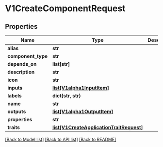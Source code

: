 # V1CreateComponentRequest

## Properties
Name | Type | Description | Notes
------------ | ------------- | ------------- | -------------
**alias** | **str** |  | [optional] 
**component_type** | **str** |  | 
**depends_on** | **list[str]** |  | [optional] 
**description** | **str** |  | [optional] 
**icon** | **str** |  | [optional] 
**inputs** | [**list[V1alpha1InputItem]**](V1alpha1InputItem.md) |  | [optional] 
**labels** | **dict(str, str)** |  | [optional] 
**name** | **str** |  | 
**outputs** | [**list[V1alpha1OutputItem]**](V1alpha1OutputItem.md) |  | [optional] 
**properties** | **str** |  | [optional] 
**traits** | [**list[V1CreateApplicationTraitRequest]**](V1CreateApplicationTraitRequest.md) |  | [optional] 

[[Back to Model list]](../vela-client/README.md#documentation-for-models) [[Back to API list]](../vela-client/README.md#documentation-for-api-endpoints) [[Back to README]](../vela-client/README.md)

